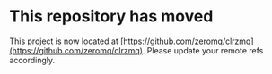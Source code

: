 # This repository has moved

This project is now located at [https://github.com/zeromq/clrzmq](https://github.com/zeromq/clrzmq). Please update your remote refs accordingly.
